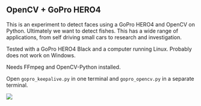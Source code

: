 ## OpenCV + GoPro HERO4

This is an experiment to detect faces using a GoPro HERO4 and OpenCV on Python. Ultimately we want to detect fishes. This has a wide range of applications, from self driving small cars to research and investigation.

Tested with a GoPro HERO4 Black and a computer running Linux. Probably does not work on Windows.

Needs FFmpeg and OpenCV-Python installed.

Open ```gopro_keepalive.py``` in one terminal and ```gopro_opencv.py``` in a separate terminal.

![](http://i.imgur.com/YXpnhMM.png)

